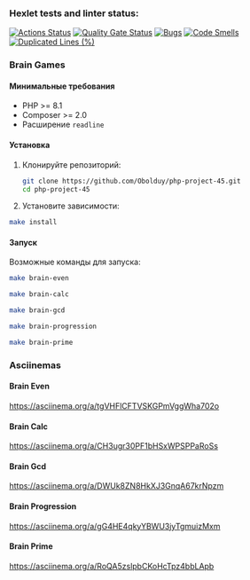 ### Hexlet tests and linter status:
[![Actions Status](https://github.com/Obolduy/php-project-45/actions/workflows/hexlet-check.yml/badge.svg)](https://github.com/Obolduy/php-project-45/actions)
[![Quality Gate Status](https://sonarcloud.io/api/project_badges/measure?project=hexlet-boilerplates_php-package&metric=alert_status)](https://sonarcloud.io/summary/new_code?id=hexlet-boilerplates_php-package)
[![Bugs](https://sonarcloud.io/api/project_badges/measure?project=hexlet-boilerplates_php-package&metric=bugs)](https://sonarcloud.io/summary/new_code?id=hexlet-boilerplates_php-package)
[![Code Smells](https://sonarcloud.io/api/project_badges/measure?project=hexlet-boilerplates_php-package&metric=code_smells)](https://sonarcloud.io/summary/new_code?id=hexlet-boilerplates_php-package)
[![Duplicated Lines (%)](https://sonarcloud.io/api/project_badges/measure?project=hexlet-boilerplates_php-package&metric=duplicated_lines_density)](https://sonarcloud.io/summary/new_code?id=hexlet-boilerplates_php-package)

### Brain Games

#### Минимальные требования

- PHP >= 8.1
- Composer >= 2.0
- Расширение `readline`

#### Установка

1. Клонируйте репозиторий:
   ```bash
   git clone https://github.com/Obolduy/php-project-45.git
   cd php-project-45
   ```
2.	Установите зависимости:
   ```bash
   make install
   ```

#### Запуск
Возможные команды для запуска:
   ```bash
   make brain-even
   ```
   ```bash
   make brain-calc
   ```
   ```bash
   make brain-gcd
   ```
   ```bash
   make brain-progression
   ```
   ```bash
   make brain-prime
   ```
### Asciinemas
#### Brain Even  
https://asciinema.org/a/tgVHFlCFTVSKGPmVggWha702o
#### Brain Calc
https://asciinema.org/a/CH3ugr30PF1bHSxWPSPPaRoSs
#### Brain Gcd
https://asciinema.org/a/DWUk8ZN8HkXJ3GnqA67krNpzm
#### Brain Progression
https://asciinema.org/a/gG4HE4qkyYBWU3jyTgmuizMxm
#### Brain Prime
https://asciinema.org/a/RoQA5zslpbCKoHcTpz4bbLApb